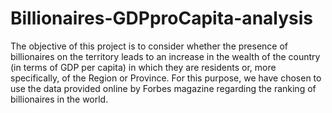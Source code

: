 # Billionaires-GDPproCapita-analysis
The objective of this project is to consider whether the presence of billionaires on the territory leads to an increase in the wealth of the country (in terms of GDP per capita) in 
which they are residents or, more specifically, of the Region or Province. For this purpose, we have chosen to use the data provided online by Forbes magazine regarding the ranking 
of billionaires in the world.
